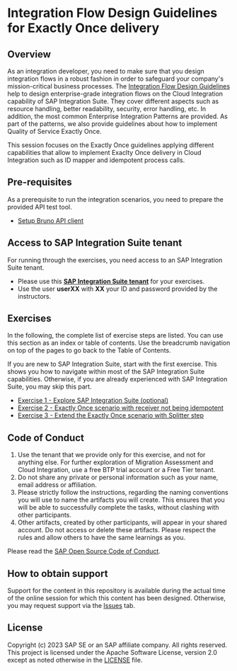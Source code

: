 # Integration Flow Design Guidelines for Exactly Once delivery

## Overview

As an integration developer, you need to make sure that you design integration flows in a robust fashion in order to safeguard your company's mission-critical business processes. The [Integration Flow Design Guidelines](https://help.sap.com/docs/integration-suite/sap-integration-suite/integration-flow-design-guidelines) help to design enterprise-grade integration flows on the Cloud Integration capability of SAP Integration Suite. They cover different aspects such as resource handling, better readability, security, error handling, etc. In addition, the most common Enterprise Integration Patterns are provided. As part of the patterns, we also provide guidelines about how to implement Quality of Service Exactly Once.

This session focuses on the Exactly Once guidelines applying different capabilities that allow to implement Exaclty Once delivery in Cloud Integration such as ID mapper and idempotent process calls.

## Pre-requisites

As a prerequisite to run the integration scenarios, you need to prepare the provided API test tool.

- [Setup Bruno API client](exercises/prep/)

## Access to SAP Integration Suite tenant

For running through the exercises, you need access to an SAP Integration Suite tenant.

- Please use this [**SAP Integration Suite tenant**](https://cpisuite-europe-03.integrationsuite.cfapps.eu20-001.hana.ondemand.com/shell/home) for your exercises.
- Use the user **userXX** with **XX** your ID and password provided by the instructors.

## Exercises

In the following, the complete list of exercise steps are listed. You can use this section as an index or table of contents. Use the breadcrumb navigation on top of the pages to go back to the Table of Contents.

If you are new to SAP Integration Suite, start with the first exercise. This shows you how to navigate within most of the SAP Integration Suite capabilities. Otherwise, if you are already experienced with SAP Integration Suite, you may skip this part.

- [Exercise 1 - Explore SAP Integration Suite (optional)](exercises/ex1/)
- [Exercise 2 - Exactly Once scenario with receiver not being idempotent](exercises/ex2/)
- [Exercise 3 - Extend the Exactly Once scenario with Splitter step](exercises/ex3/)

<!-- **OR** Link to the Tutorial Navigator for example... 
Start the exercises [here](https://developers.sap.com/tutorials/abap-environment-trial-onboarding.html).
-->

<!--
**IMPORTANT**
Your repo must contain the .reuse and LICENSES folder and the License section below. DO NOT REMOVE the section or folders/files. Also, remove all unused template assets(images, folders, etc) from the exercises folder. 
-->

<!--
## Contributing
Please read the [CONTRIBUTING.md](./CONTRIBUTING.md) to understand the contribution guidelines.
-->

## Code of Conduct
1. Use the tenant that we provide only for this exercise, and not for anything else. For further exploration of Migration Assessment and Cloud Integration, use a free BTP trial account or a Free Tier tenant.
2. Do not share any private or personal information such as your name, email address or affiliation.
3. Please strictly follow the instructions, regarding the naming conventions you will use to name the artifacts you will create. This ensures that you will be able to successfully complete the tasks, without clashing with other participants.
4. Other artifacts, created by other participants, will appear in your shared account. Do not access or delete these artifacts. Please respect the rules and allow others to have the same learnings as you.

Please read the [SAP Open Source Code of Conduct](https://github.com/SAP-samples/.github/blob/main/CODE_OF_CONDUCT.md).

## How to obtain support
Support for the content in this repository is available during the actual time of the online session for which this content has been designed. Otherwise, you may request support via the [Issues](../../issues) tab.

## License
Copyright (c) 2023 SAP SE or an SAP affiliate company. All rights reserved. This project is licensed under the Apache Software License, version 2.0 except as noted otherwise in the [LICENSE](LICENSES/Apache-2.0.txt) file.
